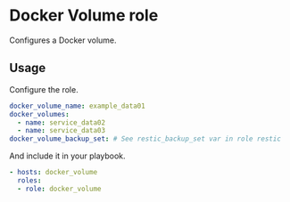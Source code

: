 # Docker Volume role

Configures a Docker volume.

## Usage

Configure the role.

```yml
docker_volume_name: example_data01
docker_volumes:
  - name: service_data02
  - name: service_data03
docker_volume_backup_set: # See restic_backup_set var in role restic
```

And include it in your playbook.

```yml
- hosts: docker_volume
  roles:
  - role: docker_volume
```
